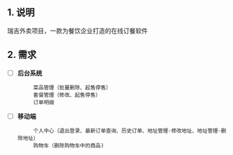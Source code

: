 ## 1. 说明

瑞吉外卖项目，一款为餐饮企业打造的在线订餐软件

## 2. 需求

- [ ] **后台系统**
        
        ​	菜品管理（批量删除、起售停售）
        ​	套餐管理（修改、起售停售）
        ​	订单明细
        
- [ ] **移动端**
        
        ​	个人中心（退出登录、最新订单查询、历史订单、地址管理-修改地址、地址管理-删除地址）
        ​	购物车（删除购物车中的商品)


